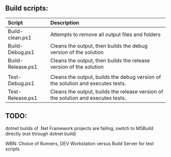 ## Build scripts:

| Script                      | Description                                                                       |
|:--------------------------- |:--------------------------------------------------------------------------------- |
| Build-clean.ps1		         | Attempts to remove all output files and folders                                    |
| Build-Debug.ps1             | Cleans the output, then builds the debug version of the solution                  |
| Build-Release.ps1           | Cleans the output, then builds the release version of the solution                |
|                             |                                                                                   |
| Test-Debug.ps1              | Cleans the output, builds the debug version of the solution and executes tests.   |
| Test-Release.ps1            | Cleans the output, builds the release version of the solution and executes tests. |


## TODO:  
dotnet builds of .Net Framework projects are failing, switch to MSBuild directly (not through dotnet build)

WBN:  Choice of Runners, DEV Workstation versus Build Server for test scripts

